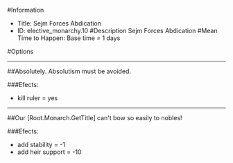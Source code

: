 #Information
 - Title: Sejm Forces Abdication
 - ID: elective_monarchy.10
#Description
Sejm Forces Abdication
#Mean Time to Happen:
Base time = 1 days

#Options

___
##Absolutely. Absolutism must be avoided.

###Efects:<ul><li>kill ruler = yes</li></ul>

___
##Our [Root.Monarch.GetTitle] can't bow so easily to nobles!

###Efects:<ul><li>add stability = -1</li><li>add heir support = -10</li></ul>
